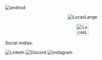 
 ![android](https://img.shields.io/badge/Android-3DDC84?style=for-the-badge&logo=android&logoColor=white)


<p align="center">
    <img src="https://github-readme-stats.vercel.app/api?username=lucasmullerlange&show_icons=true" alt="LucasLange"/>
</p>


<p align="center">
    <a href="https://www.linkedin.com/in/lucas-lange-28a38a123/" target="blank">
        <img align="center" src="https://cdn.jsdelivr.net/npm/simple-icons@3.0.1/icons/linkedin.svg" alt="LucasLange" height="40" width="40" />
    </a>
</p>

Social midias: 

![LinkeIn](https://img.shields.io/badge/LinkedIn-0077B5?style=for-the-badge&logo=linkedin&logoColor=white (https://www.linkedin.com/in/lucas-lange-28a38a123/ ))
![Discord](https://img.shields.io/badge/Discord-7289DA?style=for-the-badge&logo=discord&logoColor=white)
![instagram](https://img.shields.io/badge/Instagram-E4405F?style=for-the-badge&logo=instagram&logoColor=white) 

